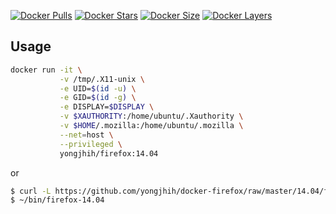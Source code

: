 [![Docker Pulls](https://img.shields.io/docker/pulls/yongjhih/firefox.svg)](https://hub.docker.com/r/yongjhih/firefox/)
[![Docker Stars](https://img.shields.io/docker/stars/yongjhih/firefox.svg)](https://hub.docker.com/r/yongjhih/firefox/)
[![Docker Size](https://img.shields.io/imagelayers/image-size/yongjhih/firefox/14.04.svg)](https://imagelayers.io/?images=yongjhih/firefox:14.04)
[![Docker Layers](https://img.shields.io/imagelayers/layers/yongjhih/firefox/14.04.svg)](https://imagelayers.io/?images=yongjhih/firefox:14.04)

## Usage

```sh
docker run -it \
           -v /tmp/.X11-unix \
           -e UID=$(id -u) \
           -e GID=$(id -g) \
           -e DISPLAY=$DISPLAY \
           -v $XAUTHORITY:/home/ubuntu/.Xauthority \
           -v $HOME/.mozilla:/home/ubuntu/.mozilla \
           --net=host \
           --privileged \
           yongjhih/firefox:14.04
```

or

```sh
$ curl -L https://github.com/yongjhih/docker-firefox/raw/master/14.04/firefox > ~/bin/firefox && chmod a+x ~/bin/firefox-14.04
$ ~/bin/firefox-14.04
```
